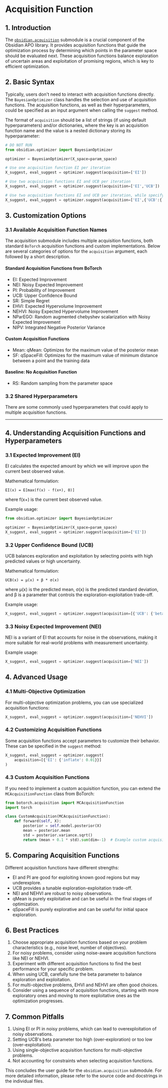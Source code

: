 # Acquisition Function

## 1. Introduction

The [`obsidian.acquisition`](https://github.com/MSDLLCpapers/obsidian/tree/main/obsidian/acquisition) submodule is a crucial component of the Obsidian APO library. It provides acquisition functions that guide the optimization process by determining which points in the parameter space should be evaluated next. These acquisition functions balance exploration of uncertain areas and exploitation of promising regions, which is key to efficient optimization.

## 2. Basic Syntax

Typically, users don't need to interact with acquisition functions directly. 
The `BayesianOptimizer` class handles the selection and use of acquisition functions. 
The acquisition functions, as well as their hyperparameters, could be specified as an input argument when calling the `suggest` method.

The format of `acquisition` should be a list of strings (if using default hyperparameters) and/or dictionaries, where the key is an acquisition function name and the value is a nested dictionary storing its hyperparameter:

```python
# DO NOT RUN
from obsidian.optimizer import BayesianOptimizer

optimizer = BayesianOptimizer(X_space=param_space)

# Use one acquisition function EI per iteration
X_suggest, eval_suggest = optimizer.suggest(acquisition=['EI'])

# Use two acquisition functions EI and UCB per iteration
X_suggest, eval_suggest = optimizer.suggest(acquisition=['EI','UCB'])

# Use two acquisition functions EI and UCB per iteration, while specifying hyperparameters for UCB
X_suggest, eval_suggest = optimizer.suggest(acquisition=['EI',{'UCB':{'beta':0.1}}])
```

## 3. Customization Options

### 3.1 Available Acquisition Function Names 

The acquisition submodule includes multiple acquisition functions, both standard `BoTorch` acquisition functions and custom implementations. 
Below are several categories of options for the `acquisition` argument, each followed by a short description. 

#### Standard Acquisition Functions from BoTorch

- EI: Expected Improvement
- NEI: Noisy Expected Improvement
- PI: Probability of Improvement
- UCB: Upper Confidence Bound
- SR: Simple Regret
- EHVI: Expected Hypervolume Improvement
- NEHVI: Noisy Expected Hypervolume Improvement
- NParEGO: Random augmented chebyshev scalarization with Noisy Expected Improvement
- NIPV: Integrated Negative Posterior Variance

#### Custom Acquisition Functions

- Mean: qMean: Optimizes for the maximum value of the posterior mean
- SF: qSpaceFill: Optimizes for the maximum value of minimum distance between a point and the training data

#### Baseline: No Acquisition Function

- RS: Random sampling from the parameter space


### 3.2 Shared Hyperparameters 

There are some commonly used hyperparameters that could apply to multiple acquisition functions. 



---------------

## 4. Understanding Acquisition Functions and Hyperparameters

### 3.1 Expected Improvement (EI)

EI calculates the expected amount by which we will improve upon the current best observed value.

Mathematical formulation:
```
EI(x) = E[max(f(x) - f(x+), 0)]
```
where f(x+) is the current best observed value.

Example usage:
```python
from obsidian.optimizer import BayesianOptimizer

optimizer = BayesianOptimizer(X_space=param_space)
X_suggest, eval_suggest = optimizer.suggest(acquisition=['EI'])
```

### 3.2 Upper Confidence Bound (UCB)

UCB balances exploration and exploitation by selecting points with high predicted values or high uncertainty.

Mathematical formulation:
```
UCB(x) = μ(x) + β * σ(x)
```
where μ(x) is the predicted mean, σ(x) is the predicted standard deviation, and β is a parameter that controls the exploration-exploitation trade-off.

Example usage:
```python
X_suggest, eval_suggest = optimizer.suggest(acquisition=[{'UCB': {'beta': 2.0}}])
```

### 3.3 Noisy Expected Improvement (NEI)

NEI is a variant of EI that accounts for noise in the observations, making it more suitable for real-world problems with measurement uncertainty.

Example usage:
```python
X_suggest, eval_suggest = optimizer.suggest(acquisition=['NEI'])
```

## 4. Advanced Usage

### 4.1 Multi-Objective Optimization

For multi-objective optimization problems, you can use specialized acquisition functions:

```python
X_suggest, eval_suggest = optimizer.suggest(acquisition=['NEHVI'])
```

### 4.2 Customizing Acquisition Functions

Some acquisition functions accept parameters to customize their behavior. These can be specified in the `suggest` method:

```python
X_suggest, eval_suggest = optimizer.suggest(
    acquisition=[{'EI': {'inflate': 0.01}}]
)
```

### 4.3 Custom Acquisition Functions

If you need to implement a custom acquisition function, you can extend the `MCAcquisitionFunction` class from BoTorch:

```python
from botorch.acquisition import MCAcquisitionFunction
import torch

class CustomAcquisition(MCAcquisitionFunction):
    def forward(self, X):
        posterior = self.model.posterior(X)
        mean = posterior.mean
        std = posterior.variance.sqrt()
        return (mean + 0.1 * std).sum(dim=-1)  # Example custom acquisition logic
```

## 5. Comparing Acquisition Functions

Different acquisition functions have different strengths:

- EI and PI are good for exploiting known good regions but may underexplore.
- UCB provides a tunable exploration-exploitation trade-off.
- NEI and NEHVI are robust to noisy observations.
- qMean is purely exploitative and can be useful in the final stages of optimization.
- qSpaceFill is purely explorative and can be useful for initial space exploration.

## 6. Best Practices

1. Choose appropriate acquisition functions based on your problem characteristics (e.g., noise level, number of objectives).
2. For noisy problems, consider using noise-aware acquisition functions like NEI or NEHVI.
3. Experiment with different acquisition functions to find the best performance for your specific problem.
4. When using UCB, carefully tune the beta parameter to balance exploration and exploitation.
5. For multi-objective problems, EHVI and NEHVI are often good choices.
6. Consider using a sequence of acquisition functions, starting with more exploratory ones and moving to more exploitative ones as the optimization progresses.

## 7. Common Pitfalls

1. Using EI or PI in noisy problems, which can lead to overexploitation of noisy observations.
2. Setting UCB's beta parameter too high (over-exploration) or too low (over-exploitation).
3. Using single-objective acquisition functions for multi-objective problems.
4. Not accounting for constraints when selecting acquisition functions.

This concludes the user guide for the `obsidian.acquisition` submodule. For more detailed information, please refer to the source code and docstrings in the individual files.